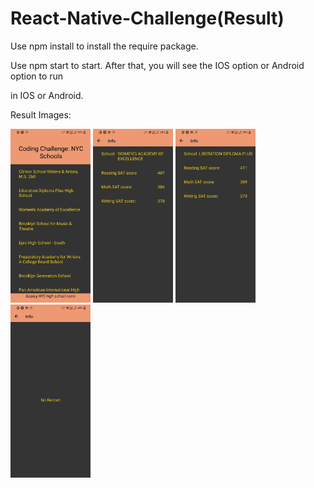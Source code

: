 # React-Native-Challenge(Result)

Use npm install to install the require package.

Use npm start to start. After that, you will see the IOS option or Android option to run

in IOS or Android.

Result Images:

<img src="list.jpg" width="128"/>
<img src="record1.jpg" width="128"/>
<img src="record2.jpg" width="128"/>
<img src="norecord.jpg" width="128"/>
